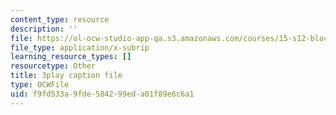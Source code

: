 ```yaml
---
content_type: resource
description: ''
file: https://ol-ocw-studio-app-qa.s3.amazonaws.com/courses/15-s12-blockchain-and-money-fall-2018/f9fd533a9fde584299eda01f89e6c6a1_w7HDA8gUbpQ.vtt
file_type: application/x-subrip
learning_resource_types: []
resourcetype: Other
title: 3play caption file
type: OCWFile
uid: f9fd533a-9fde-5842-99ed-a01f89e6c6a1
---
```

